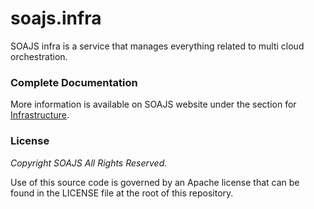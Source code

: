 # soajs.infra

SOAJS infra is a service that manages everything related to multi cloud orchestration.

### Complete Documentation
More information is available on SOAJS website under the section for [Infrastructure](https://soajsorg.atlassian.net/wiki/spaces/MIC/overview).

### License
*Copyright SOAJS All Rights Reserved.*

Use of this source code is governed by an Apache license that can be found in the LICENSE file at the root of this repository.
